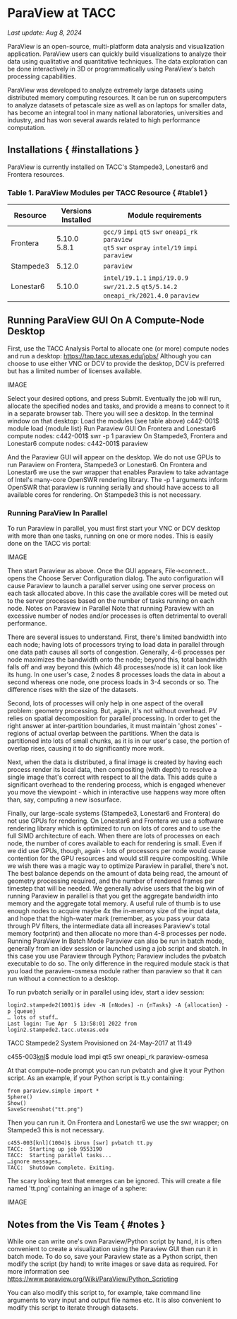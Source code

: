 # ParaView at TACC
*Last update: Aug 8, 2024*

ParaView is an open-source, multi-platform data analysis and visualization application. ParaView users can quickly build visualizations to analyze their data using qualitative and quantitative techniques. The data exploration can be done interactively in 3D or programmatically using ParaView's batch processing capabilities.

ParaView was developed to analyze extremely large datasets using distributed memory computing resources. It can be run on supercomputers to analyze datasets of petascale size as well as on laptops for smaller data, has become an integral tool in many national laboratories, universities and industry, and has won several awards related to high performance computation.

## Installations { #installations } 

ParaView is currently installed on TACC's Stampede3, Lonestar6 and Frontera resources.  

### Table 1. ParaView Modules per TACC Resource { #table1 }

Resource | Versions Installed | Module requirements
-- | -- | --
Frontera | 5.10.0<br>5.8.1 | `gcc/9` `impi` `qt5` `swr` `oneapi_rk` `paraview`<br>`qt5` `swr` `ospray` `intel/19` `impi` `paraview`
Stampede3 | 5.12.0 | `paraview`
Lonestar6 | 5.10.0 | `intel/19.1.1` `impi/19.0.9` `swr/21.2.5`  `qt5/5.14.2` `oneapi_rk/2021.4.0` `paraview`


## Running ParaView GUI On A Compute-Node Desktop

First, use the TACC Analysis Portal to allocate one (or more) compute nodes and run a desktop: https://tap.tacc.utexas.edu/jobs/   Although you can choose to use either VNC or DCV to provide the desktop, DCV is preferred but has a limited number of licenses available.

IMAGE

Select your desired options, and press Submit.   Eventually the job will run, allocate the specified nodes and tasks, and provide a means to connect to it in a separate browser tab.   There you will see a desktop.   In the terminal window on that desktop:
 Load the modules (see table above)
c442-001$ module load {module list}
Run Paraview GUI
	On Frontera and Lonestar6 compute nodes:
		c442-001$ swr -p 1 paraview 
	On Stampede3, Frontera and Lonestar6 compute nodes:
c442-001$ paraview 

And the Paraview GUI will appear on the desktop.
We do not use GPUs to run Paraview on Frontera, Stampede3 or Lonestar6.  On Frontera and Lonestar6 we use the swr wrapper that enables Paraview to take advantage of Intel's many-core OpenSWR rendering library.  The -p 1 arguments inform OpenSWR that paraview is running serially and should have access to all available cores for rendering.  On Stampede3 this is not necessary.

### Running ParaView In Parallel

To run Paraview in parallel, you must first start your VNC or DCV desktop with more than one tasks, running on one or more nodes.  This is easily done on the TACC vis portal:

IMAGE

Then start Paraview as above.    Once the GUI appears, File->connect… opens the Choose Server Configuration dialog.   The auto configuration will cause Paraview to launch a parallel server using one server process on each task allocated above.   In this case the available cores will be meted out to the server processes based on the number of tasks running on each node.
Notes on Paraview in Parallel
Note that running Paraview with an excessive number of nodes and/or processes is often detrimental to overall performance.

There are several issues to understand. First, there's limited bandwidth into each node; having lots of processors trying to load data in parallel through one data path causes all sorts of congestion. Generally, 4-6 processes per node maximizes the bandwidth onto the node; beyond this, total bandwidth falls off and way beyond this (which 48 processes/node is) it can look like its hung.  In one user's case, 2 nodes 8 processes loads the data in about a second whereas one node, one process loads in 3-4 seconds or so.  The difference rises with the size of the datasets.

Second, lots of processes will only help in one aspect of the overall problem: geometry processing. But, again, it's not without overhead. PV relies on spatial decomposition for parallel processing. In order to get the right answer at inter-partition boundaries, it must maintain 'ghost zones' - regions of actual overlap between the partitions. When the data is partitioned into lots of small chunks, as it is in our user's case, the portion of overlap rises, causing it to do significantly more work.

Next, when the data is distributed, a final image is created by having each process render its local data, then compositing (with depth) to resolve a single image that's correct with respect to all the data. This adds quite a significant overhead to the rendering process, which is engaged whenever you move the viewpoint - which in interactive use happens way more often than, say, computing a new isosurface.

Finally, our large-scale systems (Stampede3, Lonestar6 and Frontera) do not use GPUs for rendering. On Lonestar6 and Frontera we use a software rendering library which is optimized to run on lots of cores and to use the full SIMD architecture of each. When there are lots of processes on each node, the number of cores available to each for rendering is small. Even if we did use GPUs, though, again - lots of processors per node would cause contention for the GPU resources and would still require compositing.
While we wish there was a magic way to optimize Paraview in parallel,  there's not.  The best balance depends on the amount of data being read, the amount of geometry processing required, and the number of rendered frames per timestep that will be needed.  We generally advise users that the big win of running Paraview in parallel is that you get the aggregate bandwidth into memory and the aggregate total memory.  A useful rule of thumb is to use enough nodes to acquire maybe 4x the in-memory size of the input data, and hope that the high-water mark (remember, as you pass your data through PV filters, the intermediate data all increases Paraview's total memory footprint) and then allocate no more than 4-8 processes per node.
Running ParaView In Batch Mode
Paraview can also be run in batch mode, generally from an idev session or launched using a job script and sbatch.    In this case you use Paraview through Python; Paraview includes the pvbatch executable to do so.   The only difference in the required module stack is that you load the paraview-osmesa module rather than paraview so that it can run without a connection to a desktop.

To run pvbatch serially or in parallel using idev, start a idev session:

	login2.stampede2(1001)$ idev -N [nNodes] -n {nTasks} -A {allocation} -p {queue}
	… lots of stuff…
	Last login: Tue Apr  5 13:58:01 2022 from login2.stampede2.tacc.utexas.edu
TACC Stampede2 System
Provisioned on 24-May-2017 at 11:49
 
c455-003[knl](1001)$ module load impi qt5 swr oneapi_rk paraview-osmesa

At that compute-node prompt you can run pvbatch and give it your Python script.   As an example, if your Python script is tt.y containing:

	from paraview.simple import *
	Sphere()
	Show()
	SaveScreenshot("tt.png")

Then you can run it.  On Frontera and Lonestar6 we use the swr wrapper; on Stampede3 this is not necessary.

```cmd-line
c455-003[knl](1004)$ ibrun [swr] pvbatch tt.py 
TACC:  Starting up job 9553190 
TACC:  Starting parallel tasks... 
…ignore messages…
TACC:  Shutdown complete. Exiting. 
```

The scary looking text that emerges can be ignored.
This will create a file named 'tt.png' containing an image of a sphere:

IMAGE


## Notes from the Vis Team { #notes } 

While one can write one's own Paraview/Python script by hand, it is often convenient to create a visualization using the Paraview GUI then run it in batch mode.   To do so, save your Paraview state as a Python script, then modify the script (by hand) to write images or save data as required.   For more information see https://www.paraview.org/Wiki/ParaView/Python_Scripting

You can also modify this script to, for example, take command line arguments to vary input and output file names etc.   It is also convenient to modify this script to iterate through datasets.



